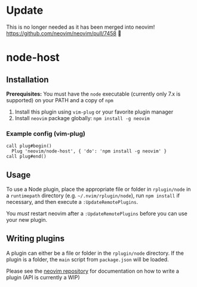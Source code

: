 # Update
This is no longer needed as it has been merged into neovim! https://github.com/neovim/neovim/pull/7458 🎉

# node-host
## Installation

**Prerequisites:** You must have the `node` executable (currently only 7.x is supported) on your PATH and a copy of `npm`

1. Install this plugin using `vim-plug` or your favorite plugin manager
2. Install `neovim` package globally: `npm install -g neovim`

### Example config (vim-plug)
```vim
call plug#begin()
  Plug 'neovim/node-host', { 'do': 'npm install -g neovim' }
call plug#end()
```

## Usage
To use a Node plugin, place the appropriate file or folder in `rplugin/node` in a `runtimepath` directory (e.g. `~/.nvim/rplugin/node`), run `npm install` if necessary, and then execute a `:UpdateRemotePlugins`.

You *must* restart neovim after a `:UpdateRemotePlugins` before you can use your new plugin.

## Writing plugins
A plugin can either be a file or folder in the `rplugin/node` directory. If the plugin is a folder, the `main` script from `package.json` will be loaded.

Please see the [neovim repository](https://github.com/neovim/node-client) for documentation on how to write a plugin (API is currently a WIP)
